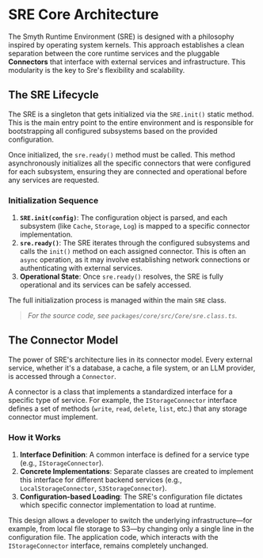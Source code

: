 # SRE Core Architecture

The Smyth Runtime Environment (SRE) is designed with a philosophy inspired by operating system kernels. This approach establishes a clean separation between the core runtime services and the pluggable **Connectors** that interface with external services and infrastructure. This modularity is the key to Sre's flexibility and scalability.

## The SRE Lifecycle

The SRE is a singleton that gets initialized via the `SRE.init()` static method. This is the main entry point to the entire environment and is responsible for bootstrapping all configured subsystems based on the provided configuration.

Once initialized, the `sre.ready()` method must be called. This method asynchronously initializes all the specific connectors that were configured for each subsystem, ensuring they are connected and operational before any services are requested.

### Initialization Sequence

1.  **`SRE.init(config)`**: The configuration object is parsed, and each subsystem (like `Cache`, `Storage`, `Log`) is mapped to a specific connector implementation.
2.  **`sre.ready()`**: The SRE iterates through the configured subsystems and calls the `init()` method on each assigned connector. This is often an `async` operation, as it may involve establishing network connections or authenticating with external services.
3.  **Operational State**: Once `sre.ready()` resolves, the SRE is fully operational and its services can be safely accessed.

The full initialization process is managed within the main `SRE` class.

> _For the source code, see `packages/core/src/Core/sre.class.ts`._

## The Connector Model

The power of SRE's architecture lies in its connector model. Every external service, whether it's a database, a cache, a file system, or an LLM provider, is accessed through a `Connector`.

A connector is a class that implements a standardized interface for a specific type of service. For example, the `IStorageConnector` interface defines a set of methods (`write`, `read`, `delete`, `list`, etc.) that any storage connector must implement.

### How it Works

1.  **Interface Definition**: A common interface is defined for a service type (e.g., `IStorageConnector`).
2.  **Concrete Implementations**: Separate classes are created to implement this interface for different backend services (e.g., `LocalStorageConnector`, `S3StorageConnector`).
3.  **Configuration-based Loading**: The SRE's configuration file dictates which specific connector implementation to load at runtime.

This design allows a developer to switch the underlying infrastructure—for example, from local file storage to S3—by changing only a single line in the configuration file. The application code, which interacts with the `IStorageConnector` interface, remains completely unchanged.
